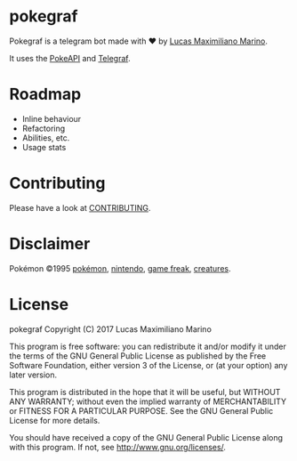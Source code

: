 # pokegraf

Pokegraf is a telegram bot made with ❤️ by [Lucas Maximiliano Marino](http://lucasmarino.me/).  

It uses the [PokeAPI](https://github.com/PokeAPI/pokeapi) and [Telegraf](https://github.com/telegraf/telegraf/).  

# Roadmap

- Inline behaviour
- Refactoring
- Abilities, etc.
- Usage stats

# Contributing

Please have a look at [CONTRIBUTING](CONTRIBUTING.md).

# Disclaimer

Pokémon ©1995 [pokémon](http://www.pokemon.com/), [nintendo](http://www.nintendo.com/), [game freak](http://www.gamefreak.co.jp/), [creatures](http://www.creatures.co.jp/html/en/).

# License

pokegraf Copyright (C) 2017  Lucas Maximiliano Marino

This program is free software: you can redistribute it and/or modify
it under the terms of the GNU General Public License as published by
the Free Software Foundation, either version 3 of the License, or
(at your option) any later version.

This program is distributed in the hope that it will be useful,
but WITHOUT ANY WARRANTY; without even the implied warranty of
MERCHANTABILITY or FITNESS FOR A PARTICULAR PURPOSE.  See the
GNU General Public License for more details.

You should have received a copy of the GNU General Public License
along with this program.  If not, see <http://www.gnu.org/licenses/>.
